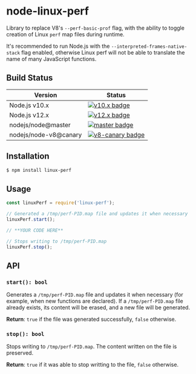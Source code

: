 # node-linux-perf

Library to replace V8's `--perf-basic-prof` flag, with the ability to toggle
creation of Linux `perf` map files during runtime.

It's recommended to run Node.js with the `--interpreted-frames-native-stack`
flag enabled, otherwise Linux perf will not be able to translate the name of
many JavaScript functions.

## Build Status

| Version               | Status                                     |
|-----------------------|--------------------------------------------|
| Node.js v10.x         | [![v10.x badge][v10-badge]][travis]        |
| Node.js v12.x         | [![v12.x badge][v12-badge]][travis]        |
| nodejs/node@master    | [![master badge][master-badge]][travis]    |
| nodejs/node-v8@canary | [![v8-canary badge][canary-badge]][travis] |

[travis]: https://travis-ci.com/mmarchini/node-linux-perf
[master]: https://github.com/nodejs/node/tree/master
[canary]: https://github.com/nodejs/node-v8/tree/canary
[v10-badge]: https://travisci-matrix-badges.herokuapp.com/repos/mmarchini/node-linux-perf/branches/master/1?use_travis_com=true
[v12-badge]: https://travisci-matrix-badges.herokuapp.com/repos/mmarchini/node-linux-perf/branches/master/2?use_travis_com=true
[master-badge]: https://travisci-matrix-badges.herokuapp.com/repos/mmarchini/node-linux-perf/branches/master/3?use_travis_com=true
[canary-badge]: https://travisci-matrix-badges.herokuapp.com/repos/mmarchini/node-linux-perf/branches/master/4?use_travis_com=true

## Installation

```bash
$ npm install linux-perf
```

## Usage

```javascript
const linuxPerf = require('linux-perf');

// Generated a /tmp/perf-PID.map file and updates it when necessary
linuxPerf.start();

// **YOUR CODE HERE**

// Stops writing to /tmp/perf-PID.map
linuxPerf.stop();
```

## API

### `start(): bool`

Generates a `/tmp/perf-PID.map` file and updates it when necessary (for example,
when new functions are declared). If a `/tmp/perf-PID.map` file already exists,
its content will be erased, and a new file will be generated.

**Return**: `true` if the file was generated successfully, `false` otherwise.

### `stop(): bool`

Stops writing to `/tmp/perf-PID.map`. The content written on the file is
preserved.

**Return**: `true` if it was able to stop writting to the file, `false`
  otherwise.
